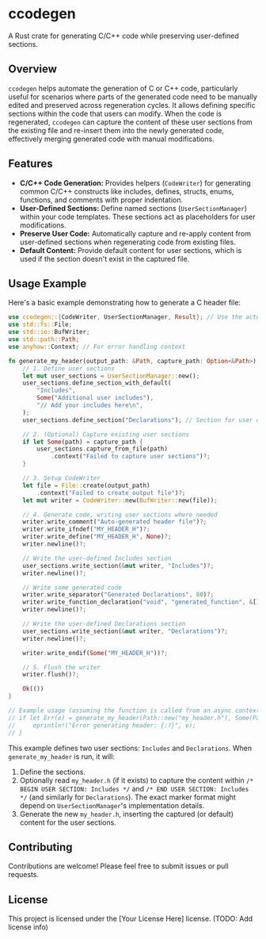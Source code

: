 # ccodegen

A Rust crate for generating C/C++ code while preserving user-defined sections.

## Overview

`ccodegen` helps automate the generation of C or C++ code, particularly useful for scenarios where parts of the generated code need to be manually edited and preserved across regeneration cycles. It allows defining specific sections within the code that users can modify. When the code is regenerated, `ccodegen` can capture the content of these user sections from the existing file and re-insert them into the newly generated code, effectively merging generated code with manual modifications.

## Features

*   **C/C++ Code Generation:** Provides helpers (`CodeWriter`) for generating common C/C++ constructs like includes, defines, structs, enums, functions, and comments with proper indentation.
*   **User-Defined Sections:** Define named sections (`UserSectionManager`) within your code templates. These sections act as placeholders for user modifications.
*   **Preserve User Code:** Automatically capture and re-apply content from user-defined sections when regenerating code from existing files.
*   **Default Content:** Provide default content for user sections, which is used if the section doesn't exist in the captured file.

## Usage Example

Here's a basic example demonstrating how to generate a C header file:

```rust
use ccodegen::{CodeWriter, UserSectionManager, Result}; // Use the actual crate name
use std::fs::File;
use std::io::BufWriter;
use std::path::Path;
use anyhow::Context; // For error handling context

fn generate_my_header(output_path: &Path, capture_path: Option<&Path>) -> Result<()> {
    // 1. Define user sections
    let mut user_sections = UserSectionManager::new();
    user_sections.define_section_with_default(
        "Includes",
        Some("Additional user includes"),
        "// Add your includes here\n",
    );
    user_sections.define_section("Declarations"); // Section for user declarations

    // 2. (Optional) Capture existing user sections
    if let Some(path) = capture_path {
        user_sections.capture_from_file(path)
            .context("Failed to capture user sections")?;
    }

    // 3. Setup CodeWriter
    let file = File::create(output_path)
        .context("Failed to create output file")?;
    let mut writer = CodeWriter::new(BufWriter::new(file));

    // 4. Generate code, writing user sections where needed
    writer.write_comment("Auto-generated header file")?;
    writer.write_ifndef("MY_HEADER_H")?;
    writer.write_define("MY_HEADER_H", None)?;
    writer.newline()?;

    // Write the user-defined Includes section
    user_sections.write_section(&mut writer, "Includes")?;
    writer.newline()?;

    // Write some generated code
    writer.write_separator("Generated Declarations", 80)?;
    writer.write_function_declaration("void", "generated_function", &[])?;
    writer.newline()?;

    // Write the user-defined Declarations section
    user_sections.write_section(&mut writer, "Declarations")?;
    writer.newline()?;

    writer.write_endif(Some("MY_HEADER_H"))?;

    // 5. Flush the writer
    writer.flush()?;

    Ok(())
}

// Example usage (assuming the function is called from an async context or error handling is set up):
// if let Err(e) = generate_my_header(Path::new("my_header.h"), Some(Path::new("my_header.h"))) {
//     eprintln!("Error generating header: {:?}", e);
// }
```

This example defines two user sections: `Includes` and `Declarations`. When `generate_my_header` is run, it will:
1.  Define the sections.
2.  Optionally read `my_header.h` (if it exists) to capture the content within `/* BEGIN USER SECTION: Includes */` and `/* END USER SECTION: Includes */` (and similarly for `Declarations`). The exact marker format might depend on `UserSectionManager`'s implementation details.
3.  Generate the new `my_header.h`, inserting the captured (or default) content for the user sections.

## Contributing

Contributions are welcome! Please feel free to submit issues or pull requests.

## License

This project is licensed under the [Your License Here] license. (TODO: Add license info)
